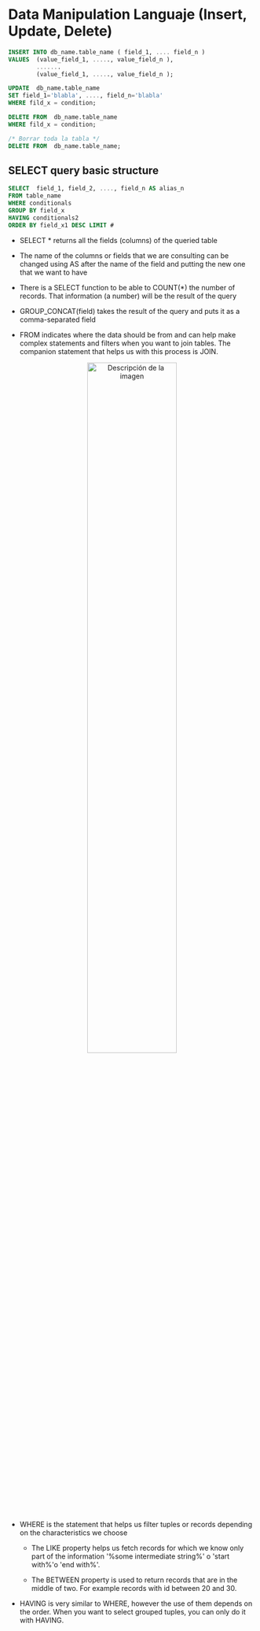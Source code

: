 # Data Manipulation Languaje (Insert, Update, Delete)

```sql
INSERT INTO db_name.table_name ( field_1, .... field_n )
VALUES  (value_field_1, ....., value_field_n ),
        .......
        (value_field_1, ....., value_field_n );
```

```sql
UPDATE  db_name.table_name 
SET field_1='blabla', ...., field_n='blabla'
WHERE fild_x = condition;
```

```sql
DELETE FROM  db_name.table_name 
WHERE fild_x = condition;

/* Borrar toda la tabla */
DELETE FROM  db_name.table_name;
```

## SELECT query basic structure


```sql
SELECT  field_1, field_2, ...., field_n AS alias_n
FROM table_name
WHERE conditionals
GROUP BY field_x
HAVING conditionals2
ORDER BY field_x1 DESC LIMIT #
```
- SELECT * returns all the fields (columns) of the queried table

- The name of the columns or fields that we are consulting can be changed using AS after the name of the field and putting the new one that we want to have

- There is a SELECT function to be able to COUNT(*) the number of records. That information (a number) will be the result of the query

- GROUP_CONCAT(field) takes the result of the query and puts it as a comma-separated field

- FROM indicates where the data should be from and can help make complex statements and filters when you want to join tables. The companion statement that helps us with this process is JOIN.

<div align="center">
    <image src="https://ingenieriadesoftware.es/wp-content/uploads/2018/07/sqljoin.jpeg" alt="Descripción de la imagen" width="60%" height="60%">
</div>

- WHERE is the statement that helps us filter tuples or records depending on the characteristics we choose
    * The LIKE property helps us fetch records for which we know only part of the information '%some intermediate string%' o 'start with%'o 'end with%'.

    * The BETWEEN property is used to return records that are in the middle of two. For example records with id between 20 and 30.

- HAVING is very similar to WHERE, however the use of them depends on the order. When you want to select grouped tuples, you can only do it with HAVING.

